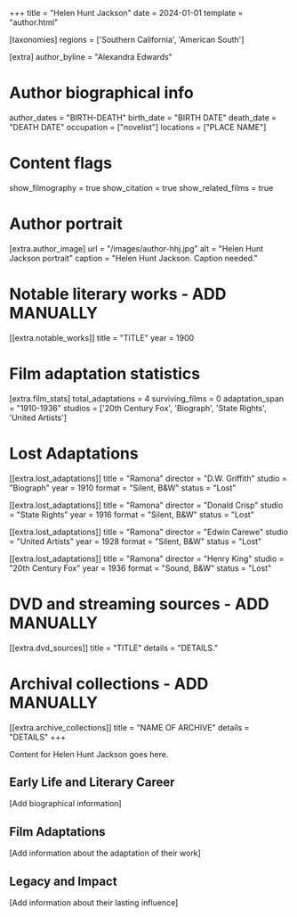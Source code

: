 +++
title = "Helen Hunt Jackson"
date = 2024-01-01
template = "author.html"

[taxonomies]
regions = ['Southern California', 'American South']

[extra]
author_byline = "Alexandra Edwards"

# Author biographical info
author_dates = "BIRTH-DEATH"
birth_date = "BIRTH DATE"
death_date = "DEATH DATE"
occupation = ["novelist"]
locations = ["PLACE NAME"]

# Content flags
show_filmography = true
show_citation = true
show_related_films = true

# Author portrait
[extra.author_image]
url = "/images/author-hhj.jpg"
alt = "Helen Hunt Jackson portrait"
caption = "Helen Hunt Jackson. Caption needed."

# Notable literary works - ADD MANUALLY
[[extra.notable_works]]
title = "TITLE"
year = 1900

# Film adaptation statistics
[extra.film_stats]
total_adaptations = 4
surviving_films = 0
adaptation_span = "1910-1936"
studios = ['20th Century Fox', 'Biograph', 'State Rights', 'United Artists']
# Lost Adaptations
[[extra.lost_adaptations]]
title = "Ramona"
director = "D.W. Griffith"
studio = "Biograph"
year = 1910
format = "Silent, B&W"
status = "Lost"

[[extra.lost_adaptations]]
title = "Ramona"
director = "Donald Crisp"
studio = "State Rights"
year = 1916
format = "Silent, B&W"
status = "Lost"

[[extra.lost_adaptations]]
title = "Ramona"
director = "Edwin Carewe"
studio = "United Artists"
year = 1928
format = "Silent, B&W"
status = "Lost"

[[extra.lost_adaptations]]
title = "Ramona"
director = "Henry King"
studio = "20th Century Fox"
year = 1936
format = "Sound, B&W"
status = "Lost"


# DVD and streaming sources - ADD MANUALLY
[[extra.dvd_sources]]
title = "TITLE"
details = "DETAILS."

# Archival collections - ADD MANUALLY
[[extra.archive_collections]]
title = "NAME OF ARCHIVE"
details = "DETAILS"
+++

Content for Helen Hunt Jackson goes here. 

## Early Life and Literary Career

[Add biographical information]

## Film Adaptations

[Add information about the adaptation of their work]

## Legacy and Impact

[Add information about their lasting influence]
